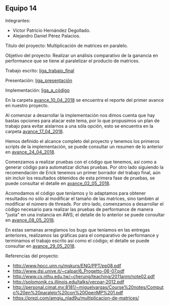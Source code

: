 ## Equipo 14

Integrantes:

* Víctor Patricio Hernández Degollado.
* Alejandro Daniel Pérez Palacios.

Título del proyecto: Multiplicación de matrices en paralelo.

Objetivo del proyecto: Realizar un análisis comparativo de la ganancia en performance que se tiene al paralelizar el producto de matrices.

Trabajo escrito: [liga_trabajo_final](https://github.com/patricio-hdz/ProyectoFinal/blob/master/TrabajoFinal.md)

Presentación: [liga_presentación](https://github.com/patricio-hdz/ProyectoFinal/blob/master/180529-Multiplicacion_matrices.pdf)

Implementación: [liga_a_código](https://github.com/ITAM-DS/analisis-numerico-computo-cientifico/tree/mno-2018-1/proyecto_final/proyectos/equipos/equipo_14/Codigo)

En la carpeta [avance_10_04_2018](avance_10_04_2018) se encuentra el reporte del primer avance en nuestro proyecto.

Al comenzar a desarrollar la implementación nos dimos cuenta que hay bastas opciones para atacar este tema, por lo que propusimos un plan de trabajo para evitar aislarnos a una sóla opción, esto se encuentra en la carpeta [avance_17_04_2018](avance_17_04_2018).

Hemos definido el alcance completo del proyecto y tenemos los primeros scripts de la implementación, se puede consultar un resumen de lo anterior en [avance_24_04_2018](avance_24_04_2018).

Comenzamos a realizar pruebas con el código que tenemos, así como a generar código para automatizar dichas pruebas. Por otro lado siguiendo la recomendación de Erick tenemos un primer borrador del trabajo final, aún sin incluir los resultados obtenidos de esta primera fase de pruebas, se puede consultar el detalle en [avance_02_05_2018](avance_02_05_2018).

Acomodamos el código que teníamos y lo adaptamos para obtener resultados no sólo al modificar el tamaño de las matrices, sino también al modificar el número de threads. Por otro lado, comenzamos a desarrollar el código necesario para realizar las pruebas de performance de manera "justa" en una instancia en AWS; el detalle de lo anterior se puede consultar en [avance_08_05_2018](avance_08_05_2018).

En estas semanas arreglamos los bugs que teníamos en las entregas anteriores, realizamos las gráficas para el comparativo de performance y terminamos el trabajo escrito así como el código; el detalle se puede consultar en [avance_29_05_2018](avance_29_05_2018).

Referencias del proyecto:

* http://www.hpcc.unn.ru/mskurs/ENG/PPT/pp08.pdf
* http://www.dsi.unive.it/~calpar/6_Progetto-06-07.pdf
* http://www.cs.nthu.edu.tw/~cherung/teaching/2011anm/note02.pdf 
* http://solomonik.cs.illinois.edu/talks/vecpar-2012.pdf
* http://personal.cimat.mx:8181/~miguelvargas/Course%20notes/Computo%20en%20paralelo%20con%20OpenMP%201.pdf
* https://prezi.com/amgiu_nlad9u/multiplicacion-de-matrices/

